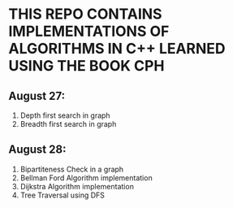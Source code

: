 # THIS REPO CONTAINS IMPLEMENTATIONS OF ALGORITHMS IN C++ LEARNED USING THE BOOK CPH

## August 27:

1. Depth first search in graph 
2. Breadth first search in graph 

## August 28:

1. Bipartiteness Check in a graph
2. Bellman Ford Algorithm implementation
3. Dijkstra Algorithm implementation
4. Tree Traversal using DFS 
